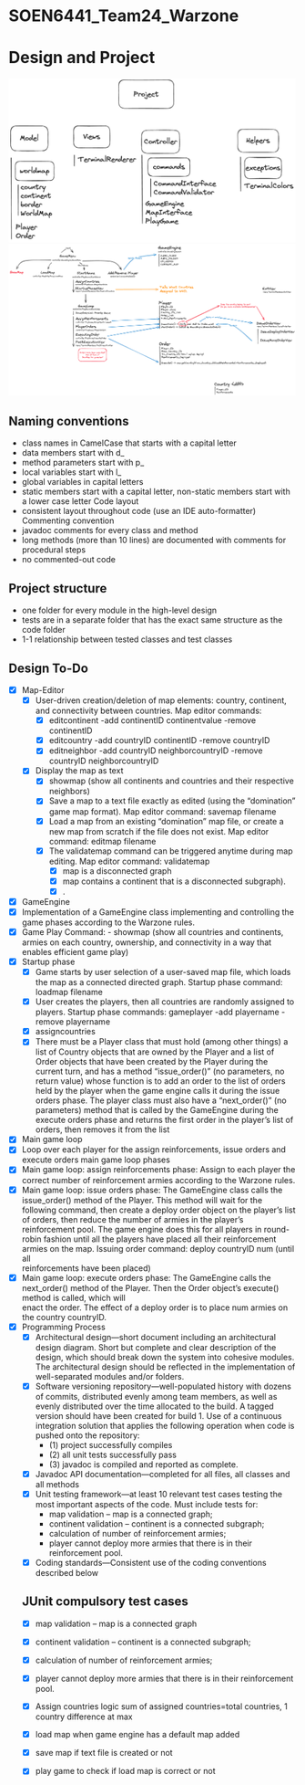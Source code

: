 # SOEN6441_Team24_Warzone

# Design and Project
![img_1.png](img_1.png)
![img.png](img.png)

## Naming conventions

- class names in CamelCase that starts with a capital letter
- data members start with d_
- method parameters start with p_
- local variables start with l_
- global variables in capital letters
- static members start with a capital letter, non-static members start with a lower case letter
  Code layout
- consistent layout throughout code (use an IDE auto-formatter)
  Commenting convention
- javadoc comments for every class and method
- long methods (more than 10 lines) are documented with comments for procedural steps
- no commented-out code

## Project structure
- one folder for every module in the high-level design
- tests are in a separate folder that has the exact same structure as the code folder
- 1-1 relationship between tested classes and test classes

## Design To-Do
- [x] Map-Editor
  - [x] User-driven creation/deletion of map elements: country, continent, and connectivity between countries. Map editor commands:
    - [x] editcontinent -add continentID continentvalue -remove continentID 
    - [x] editcountry -add countryID continentID -remove countryID
    - [x] editneighbor -add countryID neighborcountryID -remove countryID neighborcountryID
  - [x] Display the map as text
    - [x] showmap (show all continents and countries and their respective neighbors)
    - [x] Save a map to a text file exactly as edited (using the “domination” game map format). Map editor command:
    savemap filename
    - [x] Load a map from an existing “domination” map file, or create a new map from scratch if the file does not exist. Map editor command: editmap filename
    - [x] The validatemap command can be triggered anytime during map editing. Map editor command: validatemap
      - [x] map is a disconnected graph
      - [x] map contains a continent that is a disconnected subgraph).  
      - [x] <Pending>.
- [x] GameEngine
 - [x] Implementation of a GameEngine class implementing and controlling the game phases according to the Warzone rules.
 - [x] Game Play Command: -  showmap (show all countries and continents, armies on each country, ownership, and connectivity in a way that enables efficient game play)
 - [x] Startup phase
   - [x] Game starts by user selection of a user-saved map file, which loads the map as a connected directed graph. Startup phase command: loadmap filename
   - [x] User creates the players, then all countries are randomly assigned to players. Startup phase commands: gameplayer -add playername -remove playername
   - [x] assigncountries
   - [x] There must be a Player class that must hold (among other things) a list of Country objects that are owned by the Player and a list of Order objects that have been 
         created by the Player during the current turn, and has a method “issue_order()” (no parameters, no return value) whose function is to add an order to the list of 
         orders held by the player when the game engine calls it during the issue orders phase. The player class must also have a “next_order()” (no parameters) method that 
         is called by the GameEngine during the execute orders phase and returns the first order in the player’s list of orders, then removes it from the list
 - [x] Main game loop
  - [x] Loop over each player for the assign reinforcements, issue orders and execute orders main game loop phases
  - [x] Main game loop: assign reinforcements phase: Assign to each player the correct number of reinforcement armies according to the Warzone rules.
  - [x] Main game loop: issue orders phase: The GameEngine class calls the issue_order() method of the Player. This method will wait for the following command, then create a         deploy order object on the player’s list of orders, then reduce the number of armies in the player’s reinforcement pool. The game engine does this for all players in         round-robin fashion until all the players have placed all their reinforcement armies on the map. Issuing order command: deploy countryID num (until all       
        reinforcements have been placed)
  - [x] Main game loop: execute orders phase: The GameEngine calls the next_order() method of the Player. Then the Order object’s execute() method is called, which will     
        enact the order. The effect of a deploy order is to place num armies on the country countryID.
- [x] Programming Process
  - [x] Architectural design—short document including an architectural design diagram. Short but complete and clear description of the design, which should break down the            system into cohesive modules. The architectural design should be reflected in the implementation of well-separated modules and/or folders.
  - [x] Software versioning repository—well-populated history with dozens of commits, distributed evenly among team members, as well as evenly distributed over the time               allocated to the build. A tagged version should have been created for build 1. Use of a continuous integration solution that applies the following operation when             code is pushed onto the repository:
    - (1) project successfully compiles
    - (2) all unit tests successfully pass
    - (3) javadoc is compiled and reported as complete.
  - [x] Javadoc API documentation—completed for all files, all classes and all methods
  - [x] Unit testing framework—at least 10 relevant test cases testing the most important aspects of the code. Must include tests for:
    -  map validation – map is a connected graph;
    -  continent validation – continent is a connected subgraph;
    -  calculation of number of reinforcement armies;
    -  player cannot deploy more armies that there is in their reinforcement pool.
  - [x] Coding standards—Consistent use of the coding conventions described below
  
  ## JUnit compulsory test cases
  - [x] map validation – map is a connected graph 
  - [x] continent validation – continent is a connected subgraph; 
  - [x] calculation of number of reinforcement armies; 
  - [x] player cannot deploy more armies that there is in their reinforcement pool.
  - [x] Assign countries logic sum of assigned countries=total countries, 1 country difference at max
  - [x] load map when game engine has a default map added
  - [x] save map if text file is created or not
  - [x] play game to check if load map is correct or not
  
  

 
